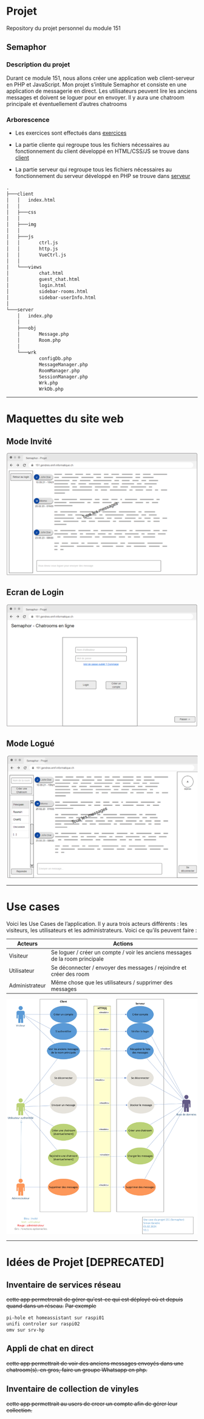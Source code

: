 # Projet
Repository du projet personnel du module 151

## Semaphor

### Description du projet
Durant ce module 151, nous allons créer une application web client-serveur en PHP et JavaScript. Mon projet s’intitule Semaphor et consiste en une application de messagerie en direct. Les utilisateurs peuvent lire les anciens messages et doivent se loguer pour en envoyer.
Il y aura une chatroom principale et éventuellement d’autres chatrooms

### Arborescence
- Les exercices sont effectués dans [exercices](/exercices/)

- La partie cliente qui regroupe tous les fichiers nécessaires au fonctionnement du client développé en HTML/CSS/JS se trouve dans [client](/projet/client/) </br>
- La partie serveur qui regroupe tous les fichiers nécessaires au fonctionnement du serveur développé en PHP se trouve dans [serveur](/projet/server/) 

```
.
├───client
│   │   index.html
│   │   
│   ├───css
│   │       
│   ├───img
│   │       
│   ├───js
│   │       ctrl.js
│   │       http.js
│   │       VueCtrl.js
│   │       
│   └───views
│           chat.html
│           guest_chat.html
│           login.html
│           sidebar-rooms.html
│           sidebar-userInfo.html
│
└───server
    │   index.php
    │   
    ├───obj
    │       Message.php
    │       Room.php
    │       
    └───wrk
            configDb.php
            MessageManager.php
            RoomManager.php
            SessionManager.php
            Wrk.php
            WrkDb.php
```
---
# Maquettes du site web 
## Mode Invité
![Mode Invité](/documentation/img/151%20-%20Maquette%20Mode%20Invite.png)
## Ecran de Login
![écran de login](/documentation/img/151%20-%20Maquette%20Login.png)
## Mode Logué
![Mode Logué](/documentation/img/151%20-%20Maquette%20Mode%20Logue.png)

---
# Use cases
Voici les Use Cases de l’application. Il y aura trois acteurs différents : les visiteurs, les utilisateurs et les administrateurs. Voici ce qu’ils peuvent faire :

| Acteurs | Actions |
| -------- | -------- |
| Visiteur   | Se loguer / créer un compte / voir les anciens messages de la room principale   |
| Utilisateur   | Se déconnecter / envoyer des messages / rejoindre et créer des room   |
| Administrateur   | Même chose que les utilisateurs / supprimer des messages   |

![Use Case](/documentation/img/151%20-%20Use%20Cases.jpg)


---

# Idées de Projet [DEPRECATED]
## Inventaire de services réseau
~~cette app permetrerait de gérer qu'est-ce qui est déployé où et depuis quand dans un réseau.~~
~~Par exemple~~
```
pi-hole et homeassistant sur raspi01
unifi controler sur raspi02
omv sur srv-hp
```
## Appli de chat en direct
~~cette app permettrait de voir des anciens messages envoyés dans une chatroom(s). en gros, faire un groupe Whatsapp en php.~~

## Inventaire de collection de vinyles
~~cette app permettrait au users de creer un compte afin de gérer leur collection.~~

